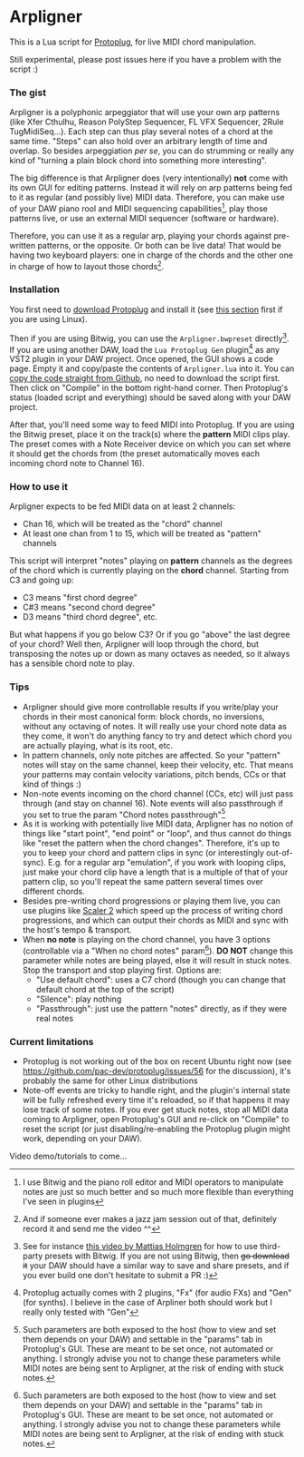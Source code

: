 # Arpligner

This is a Lua script for [Protoplug](https://www.osar.fr/protoplug/), for live MIDI chord manipulation.

Still experimental, please post issues here if you have a problem with the script :)

### The gist

Arpligner is a polyphonic arpeggiator that will use your own arp patterns (like Xfer Cthulhu, Reason PolyStep Sequencer, FL VFX Sequencer, 2Rule TugMidiSeq...).
Each step can thus play several notes of a chord at the same time. "Steps" can also hold over an arbitrary length of time and overlap.
So besides arpeggiation _per se_, you can do strumming or really any kind of "turning a plain block chord into something more interesting".

The big difference is that Arpligner does (very intentionally) **not** come with its own GUI for editing patterns. Instead it will rely on arp patterns being fed to it as regular (and possibly live) MIDI data.
Therefore, you can make use of your DAW piano rool and MIDI sequencing capabilities[^1], play those patterns live, or use an external MIDI sequencer (software or hardware).

Therefore, you can use it as a regular arp, playing your chords against pre-written patterns, or the opposite.
Or both can be live data! That would be having two keyboard players: one in charge of the chords and the other one in charge of how to layout those chords[^2].

### Installation

You first need to [download Protoplug](https://github.com/pac-dev/protoplug/releases) and install it (see [this section](#current-limitations) first if you are using Linux).

Then if you are using Bitwig, you can use the `Arpligner.bwpreset` directly[^3].
If you are using another DAW, load the `Lua Protoplug Gen` plugin[^4] as any VST2 plugin in your DAW project. Once opened, the GUI shows a code page.
Empty it and copy/paste the contents of `Arpligner.lua` into it. You can [copy the code straight from Github](Arpligner.lua), no need to download the script first. Then click on "Compile" in the bottom right-hand corner. Then Protoplug's status (loaded script and everything) should be saved along with your DAW project.

After that, you'll need some way to feed MIDI into Protoplug. If you are using the Bitwig preset, place it on the track(s) where the **pattern** MIDI clips play.
The preset comes with a Note Receiver device on which you can set where it should get the chords from (the preset automatically moves each incoming chord note to Channel 16).

### How to use it

Arpligner expects to be fed MIDI data on at least 2 channels:

- Chan 16, which will be treated as the "chord" channel
- At least one chan from 1 to 15, which will be treated as "pattern" channels

This script will interpret "notes" playing on **pattern** channels as the degrees of the chord which is currently playing on the **chord** channel. Starting from C3 and going up:

- C3 means "first chord degree"
- C#3 means "second chord degree"
- D3 means "third chord degree", etc.

But what happens if you go below C3? Or if you go "above" the last degree of your chord? Well then, Arpligner will loop through the chord, but transposing the notes up or down as many octaves as needed, so it always has a sensible chord note to play.

### Tips

- Arpligner should give more controllable results if you write/play your chords in their most canonical form: block chords, no inversions, without any octaving of notes. It will really use your chord note data as they come, it won't do anything fancy to try and detect which chord you are actually playing, what is its root, etc.
- In pattern channels, only note pitches are affected. So your "pattern" notes will stay on the same channel, keep their velocity, etc. That means your patterns may contain velocity variations, pitch bends, CCs or that kind of things :)
- Non-note events incoming on the chord channel (CCs, etc) will just pass through (and stay on channel 16). Note events will also passthrough if you set to true the param "Chord notes passthrough"[^5]
- As it is working with potentially live MIDI data, Arpligner has no notion of things like "start point", "end point" or "loop", and thus cannot do things like "reset the pattern when the chord changes". Therefore, it's up to you to keep your chord and pattern clips in sync (or interestingly out-of-sync). E.g. for a regular arp "emulation", if you work with looping clips, just make your chord clip have a length that is a multiple of that of your pattern clip, so you'll repeat the same pattern several times over different chords.
- Besides pre-writing chord progressions or playing them live, you can use plugins like [Scaler 2](https://www.pluginboutique.com/products/6439) which speed up the process of writing chord progressions, and which can output their chords as MIDI and sync with the host's tempo & transport.
- When **no note** is playing on the chord channel, you have 3 options (controllable via a "When no chord notes" param[^5]). **DO NOT** change this parameter while notes are being played, else it will result in stuck notes. Stop the transport and stop playing first. Options are:
    - "Use default chord": uses a C7 chord (though you can change that default chord at the top of the script)
    - "Silence": play nothing
    - "Passthrough": just use the pattern "notes" directly, as if they were real notes

### Current limitations

- Protoplug is not working out of the box on recent Ubuntu right now (see https://github.com/pac-dev/protoplug/issues/56 for the discussion), it's probably the same for other Linux distributions
- Note-off events are tricky to handle right, and the plugin's internal state will be fully refreshed every time it's reloaded, so if that happens it may lose track of some notes. If you ever get stuck notes, stop all MIDI data coming to Arpligner, open Protoplug's GUI and re-click on "Compile" to reset the script (or just disabling/re-enabling the Protoplug plugin might work, depending on your DAW).

Video demo/tutorials to come...


[^1]: I use Bitwig and the piano roll editor and MIDI operators to manipulate notes are just so much better and so much more flexible than everything I've seen in plugins

[^2]: And if someone ever makes a jazz jam session out of that, definitely record it and send me the video ^^

[^3]: See for instance [this video by Mattias Holmgren](https://www.youtube.com/watch?v=siY4ZpNOeCY) for how to use third-party presets with Bitwig. If you are not using Bitwig, then ~~go download it~~ your DAW should have a similar way to save and share presets, and if you ever build one don't hesitate to submit a PR :)

[^4]: Protoplug actually comes with 2 plugins, "Fx" (for audio FXs) and "Gen" (for synths). I believe in the case of Arpliner both should work but I really only tested with "Gen"

[^5]: Such parameters are both exposed to the host (how to view and set them depends on your DAW) and settable in the "params" tab in Protoplug's GUI. These are meant to be set once, not automated or anything. I strongly advise you not to change these parameters while MIDI notes are being sent to Arpligner, at the risk of ending with stuck notes.
